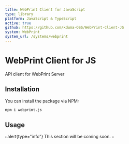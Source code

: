 ```yaml
---
title: WebPrint Client for JavaScript
type: library
platform: JavaScript & TypeScript
active: true
github: https://github.com/kduma-OSS/WebPrint-Client-JS
system: WebPrint
system_url: /systems/webprint
---
```


# WebPrint Client for JS

API client for WebPrint Server

## Installation

You can install the package via NPM:

```bash
npm i webprint.js
```

## Usage

::alert{type="info"}
This section will be coming soon.
::